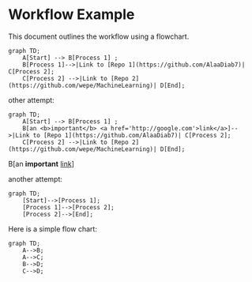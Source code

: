 # Workflow Example

This document outlines the workflow using a flowchart.

```mermaid
graph TD;
    A[Start] --> B[Process 1] ;
    B[Process 1]-->|Link to [Repo 1](https://github.com/AlaaDiab7)| C[Process 2];
    C[Process 2] -->|Link to [Repo 2](https://github.com/wepe/MachineLearning)| D[End];
```
other attempt:
```mermaid
graph TD;
    A[Start] --> B[Process 1] ;
    B[an <b>important</b> <a href='http://google.com'>link</a>]-->|Link to [Repo 1](https://github.com/AlaaDiab7)| C[Process 2];
    C[Process 2] -->|Link to [Repo 2](https://github.com/wepe/MachineLearning)| D[End];
```
B[an <b>important</b> <a href='http://google.com'>link</a>]

another attempt:
```mermaid
graph TD;
    [Start]-->[Process 1];
    [Process 1]-->[Process 2];
    [Process 2]-->[End];
```



Here is a simple flow chart:

```mermaid
graph TD;
    A-->B;
    A-->C;
    B-->D;
    C-->D;
```
